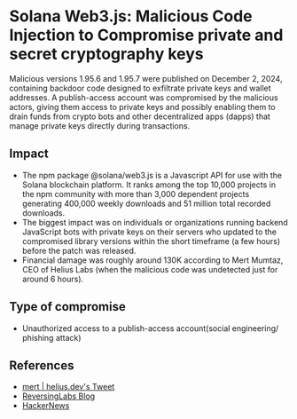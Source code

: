  

# Solana Web3.js: Malicious Code Injection to Compromise private and secret cryptography keys

Malicious versions 1.95.6 and 1.95.7 were published on December 2, 2024, containing backdoor code designed to exfiltrate private keys and wallet addresses. A publish-access account was compromised by the malicious actors, giving them access to private keys and possibly enabling them to drain funds from crypto bots and other decentralized apps (dapps) that manage private keys directly during transactions. 

## Impact

- The npm package @solana/web3.js is a Javascript API for use with the Solana blockchain platform. It ranks among the top 10,000 projects in the npm community with more than 3,000 dependent projects generating 400,000 weekly downloads and 51 million total recorded downloads.
-  The biggest impact was on individuals or organizations running backend JavaScript bots with private keys on their servers who updated to the compromised library versions within the short timeframe (a few hours) before the patch was released.
- Financial damage was roughly around 130K according to Mert Mumtaz, CEO of Helius Labs (when the malicious code was undetected just for around 6 hours).
   

## Type of compromise

- Unauthorized access to a publish-access account(social engineering/ phishing attack)

  
## References  

- [mert | helius.dev's Tweet](https://x.com/0xMert_/status/1864069157257613719)
- [ReversingLabs Blog](https://www.reversinglabs.com/blog/malware-found-in-solana-npm-library-with-50m-downloads)
- [HackerNews](https://thehackernews.com/2024/12/researchers-uncover-backdoor-in-solanas.html)
